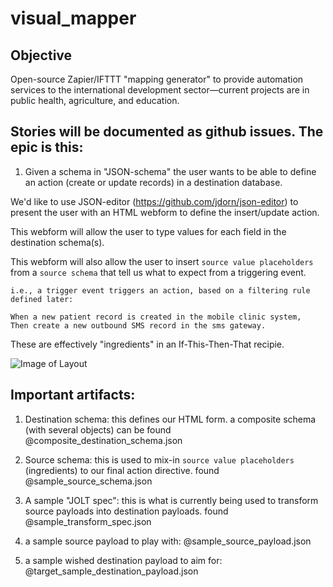 # visual_mapper

Objective
-----------
Open-source Zapier/IFTTT "mapping generator" to provide automation services to the international development sector—current projects are in public health, agriculture, and education.

Stories will be documented as github issues. The epic is this:
-------------------------
1. Given a schema in "JSON-schema" the user wants to be able to define an action (create or update records) in a destination database.

We'd like to use JSON-editor (https://github.com/jdorn/json-editor) to present the user with an HTML webform to define the insert/update action.

This webform will allow the user to type values for each field in the destination schema(s).

This webform will also allow the user to insert `source value placeholders` from a `source schema` that tell us what to expect from a triggering event.

	i.e., a trigger event triggers an action, based on a filtering rule defined later:
	
	When a new patient record is created in the mobile clinic system,
	Then create a new outbound SMS record in the sms gateway.

These are effectively "ingredients" in an If-This-Then-That recipie.

![Image of Layout](https://github.com/OpenFn/visual_mapper/blob/master/layout.png)

Important artifacts:
--------------

1. Destination schema: this defines our HTML form. a composite schema (with several objects) can be found @composite_destination_schema.json

2. Source schema: this is used to mix-in `source value placeholders` (ingredients) to our final action directive. found @sample_source_schema.json

3. A sample "JOLT spec": this is what is currently being used to transform source payloads into destination payloads. found @sample_transform_spec.json

4. a sample source payload to play with: @sample_source_payload.json
5. a sample wished destination payload to aim for: @target_sample_destination_payload.json 
